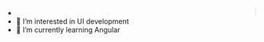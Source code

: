 - <marquee>👋 Hi, I’m @Melvyn18</marquee>
- 👀 I’m interested in UI development
- 🌱 I’m currently learning Angular


<!---
Melvyn18/Melvyn18 is a ✨ special ✨ repository because its `README.md` (this file) appears on your GitHub profile.
You can click the Preview link to take a look at your changes.
--->
